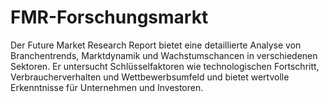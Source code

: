 # FMR-Forschungsmarkt
Der Future Market Research Report bietet eine detaillierte Analyse von Branchentrends, Marktdynamik und Wachstumschancen in verschiedenen Sektoren. Er untersucht Schlüsselfaktoren wie technologischen Fortschritt, Verbraucherverhalten und Wettbewerbsumfeld und bietet wertvolle Erkenntnisse für Unternehmen und Investoren.
